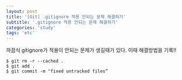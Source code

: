 ```yaml
---
layout: post
title: '[Git] .gitignore 적용 안되는 문제 해결하기'
subtitle: '.gitignore 적용 안되는 문제 해결하기'
categories: 'study'
tags: 'etc'
---
```



까끔식 gitignore가 적용이 안되는 문제가 생길때가 있다. 이때 해결방법을 기록!!

```
$ git rm -r --cached .
$ git add .
$ git commit -m "fixed untracked files”
```
